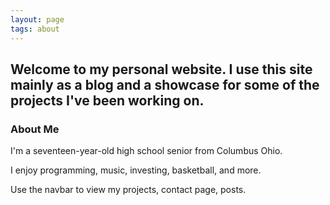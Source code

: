 ```yaml
---
layout: page
tags: about
---
```

## Welcome to my personal website. I use this site mainly as a blog and a showcase for some of the projects I've been working on.

### About Me

I'm a seventeen-year-old high school senior from Columbus Ohio.

I enjoy programming, music, investing, basketball, and more.

Use the navbar to view my projects, contact page, posts.